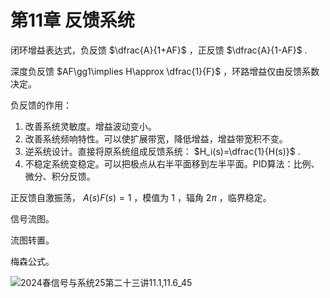 # 第11章 反馈系统

闭环增益表达式，负反馈 $\dfrac{A}{1+AF}$ ，正反馈 $\dfrac{A}{1-AF}$ .

深度负反馈 $AF\gg1\implies H\approx \dfrac{1}{F}$ ，环路增益仅由反馈系数决定。

负反馈的作用：

1. 改善系统灵敏度。增益波动变小。
2. 改善系统频响特性。可以使扩展带宽，降低增益，增益带宽积不变。
3. 逆系统设计。直接将原系统组成反馈系统： $H_i(s)=\dfrac{1}{H(s)}$ .
4. 不稳定系统变稳定。可以把极点从右半平面移到左半平面。PID算法：比例、微分、积分反馈。

正反馈自激振荡， $A(s)F(s)=1$ ，模值为 $1$ ，辐角 $2\pi$ ，临界稳定。

信号流图。

流图转置。

梅森公式。

![2024春信号与系统25第二十三讲11.1,11.6_45](https://cdn.jsdelivr.net/gh/DerrickMarcus/picgo_image/images/ch11_img1.png)
